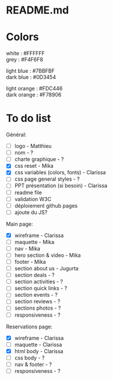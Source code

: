 # README.md

# Colors

white : #FFFFFF  
grey : #F4F6F8

light blue : #7BBFBF  
dark blue : #0D3454

light orange : #FDC446  
dark orange : #F78906

# To do list

Général:

- [ ] logo - Matthieu
- [ ] nom - ?
- [ ] charte graphique - ?
- [x] css reset - Mika
- [x] css variables (colors, fonts) - Clarissa
- [ ] css page general styles - ?
- [ ] PPT présentation (si besoin) - Clarissa
- [ ] readme file
- [ ] validation W3C
- [ ] déploiement github pages
- [ ] ajoute du JS?

Main page:

- [x] wireframe - Clarissa
- [ ] maquette - Mika
- [ ] nav - Mika
- [ ] hero section & video - Mika
- [ ] footer - Mika
- [ ] section about us - Jugurta
- [ ] section deals - ?
- [ ] section activities - ?
- [ ] section quick links - ?
- [ ] section events - ?
- [ ] section reviews - ?
- [ ] sections photos - ?
- [ ] responsiveness - ?

Reservations page:

- [x] wireframe - Clarissa
- [ ] maquette - Clarissa
- [x] html body - Clarissa
- [ ] css body - ?
- [ ] nav & footer - ?
- [ ] responsiveness - ?
